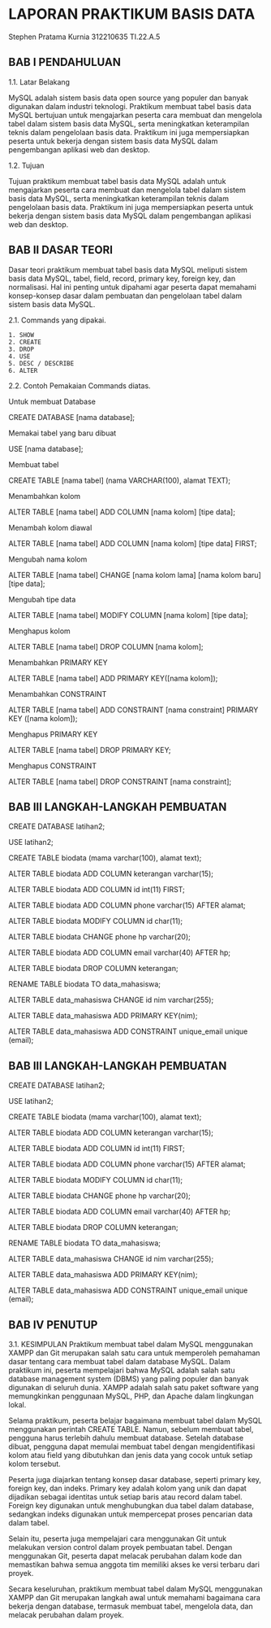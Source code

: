 
# LAPORAN PRAKTIKUM BASIS DATA
Stephen Pratama Kurnia 312210635 TI.22.A.5

## BAB I PENDAHULUAN
1.1. Latar Belakang

MySQL adalah sistem basis data open source yang populer dan banyak digunakan dalam industri teknologi. Praktikum membuat tabel basis data MySQL bertujuan untuk mengajarkan peserta cara membuat dan mengelola tabel dalam sistem basis data MySQL, serta meningkatkan keterampilan teknis dalam pengelolaan basis data. Praktikum ini juga mempersiapkan peserta untuk bekerja dengan sistem basis data MySQL dalam pengembangan aplikasi web dan desktop.

1.2. Tujuan

Tujuan praktikum membuat tabel basis data MySQL adalah untuk mengajarkan peserta cara membuat dan mengelola tabel dalam sistem basis data MySQL, serta meningkatkan keterampilan teknis dalam pengelolaan basis data. Praktikum ini juga mempersiapkan peserta untuk bekerja dengan sistem basis data MySQL dalam pengembangan aplikasi web dan desktop.
## BAB II DASAR TEORI


Dasar teori praktikum membuat tabel basis data MySQL meliputi sistem basis data MySQL, tabel, field, record, primary key, foreign key, dan normalisasi. Hal ini penting untuk dipahami agar peserta dapat memahami konsep-konsep dasar dalam pembuatan dan pengelolaan tabel dalam sistem basis data MySQL.

2.1. Commands yang dipakai.

    1. SHOW
    2. CREATE
    3. DROP
    4. USE
    5. DESC / DESCRIBE
    6. ALTER
2.2. Contoh Pemakaian Commands diatas.

Untuk membuat Database


CREATE DATABASE [nama database];

Memakai tabel yang baru dibuat

USE [nama database];

Membuat tabel

CREATE TABLE [nama tabel] (nama VARCHAR(100), alamat TEXT);

Menambahkan kolom

ALTER TABLE [nama tabel] ADD COLUMN [nama kolom] [tipe data];

Menambah kolom diawal

ALTER TABLE [nama tabel] ADD COLUMN [nama kolom] [tipe data] FIRST;

Mengubah nama kolom

ALTER TABLE [nama tabel] CHANGE [nama kolom lama] [nama kolom baru] [tipe data];

Mengubah tipe data

ALTER TABLE [nama tabel] MODIFY COLUMN [nama kolom] [tipe data];

Menghapus kolom

ALTER TABLE [nama tabel] DROP COLUMN [nama kolom];

Menambahkan PRIMARY KEY

ALTER TABLE [nama tabel] ADD PRIMARY KEY([nama kolom]);

Menambahkan CONSTRAINT

ALTER TABLE [nama tabel] ADD CONSTRAINT [nama constraint] PRIMARY KEY ([nama kolom]);

Menghapus PRIMARY KEY

ALTER TABLE [nama tabel] DROP PRIMARY KEY;

Menghapus CONSTRAINT

ALTER TABLE [nama tabel] DROP CONSTRAINT [nama constraint];

## BAB III LANGKAH-LANGKAH PEMBUATAN

CREATE DATABASE latihan2;

USE latihan2;

CREATE TABLE biodata (mama varchar(100), alamat text);

ALTER TABLE biodata ADD COLUMN keterangan varchar(15);

ALTER TABLE biodata ADD COLUMN id int(11) FIRST;

ALTER TABLE biodata ADD COLUMN phone varchar(15) AFTER alamat;

ALTER TABLE biodata MODIFY COLUMN id char(11);

ALTER TABLE biodata CHANGE phone hp varchar(20);

ALTER TABLE biodata ADD COLUMN email varchar(40) AFTER hp;

ALTER TABLE biodata DROP COLUMN keterangan;

RENAME TABLE biodata TO data_mahasiswa;

ALTER TABLE data_mahasiswa CHANGE id nim varchar(255);

ALTER TABLE data_mahasiswa ADD PRIMARY KEY(nim);

ALTER TABLE data_mahasiswa ADD CONSTRAINT unique_email unique (email);

## BAB III LANGKAH-LANGKAH PEMBUATAN

CREATE DATABASE latihan2;

USE latihan2;

CREATE TABLE biodata (mama varchar(100), alamat text);

ALTER TABLE biodata ADD COLUMN keterangan varchar(15);

ALTER TABLE biodata ADD COLUMN id int(11) FIRST;

ALTER TABLE biodata ADD COLUMN phone varchar(15) AFTER alamat;

ALTER TABLE biodata MODIFY COLUMN id char(11);

ALTER TABLE biodata CHANGE phone hp varchar(20);

ALTER TABLE biodata ADD COLUMN email varchar(40) AFTER hp;

ALTER TABLE biodata DROP COLUMN keterangan;

RENAME TABLE biodata TO data_mahasiswa;

ALTER TABLE data_mahasiswa CHANGE id nim varchar(255);

ALTER TABLE data_mahasiswa ADD PRIMARY KEY(nim);

ALTER TABLE data_mahasiswa ADD CONSTRAINT unique_email unique (email);


## BAB IV PENUTUP
3.1. KESIMPULAN
    Praktikum membuat tabel dalam MySQL menggunakan XAMPP dan Git merupakan salah satu cara untuk memperoleh pemahaman dasar tentang cara membuat tabel dalam database MySQL. Dalam praktikum ini, peserta mempelajari bahwa MySQL adalah salah satu database management system (DBMS) yang paling populer dan banyak digunakan di seluruh dunia. XAMPP adalah salah satu paket software yang memungkinkan penggunaan MySQL, PHP, dan Apache dalam lingkungan lokal.

Selama praktikum, peserta belajar bagaimana membuat tabel dalam MySQL menggunakan perintah CREATE TABLE. Namun, sebelum membuat tabel, pengguna harus terlebih dahulu membuat database. Setelah database dibuat, pengguna dapat memulai membuat tabel dengan mengidentifikasi kolom atau field yang dibutuhkan dan jenis data yang cocok untuk setiap kolom tersebut.

Peserta juga diajarkan tentang konsep dasar database, seperti primary key, foreign key, dan indeks. Primary key adalah kolom yang unik dan dapat dijadikan sebagai identitas untuk setiap baris atau record dalam tabel. Foreign key digunakan untuk menghubungkan dua tabel dalam database, sedangkan indeks digunakan untuk mempercepat proses pencarian data dalam tabel.

Selain itu, peserta juga mempelajari cara menggunakan Git untuk melakukan version control dalam proyek pembuatan tabel. Dengan menggunakan Git, peserta dapat melacak perubahan dalam kode dan memastikan bahwa semua anggota tim memiliki akses ke versi terbaru dari proyek.

Secara keseluruhan, praktikum membuat tabel dalam MySQL menggunakan XAMPP dan Git merupakan langkah awal untuk memahami bagaimana cara bekerja dengan database, termasuk membuat tabel, mengelola data, dan melacak perubahan dalam proyek.